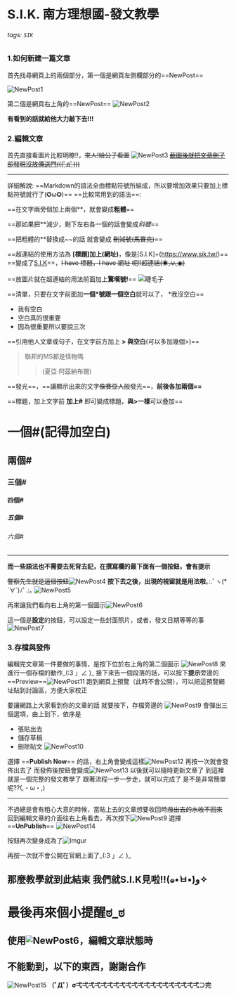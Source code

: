 # S.I.K. 南方理想國-發文教學

###### tags: `SIK`

### 1.如何新建一篇文章
  首先找尋網頁上的兩個部分，第一個是網頁左側欄部分的==NewPost==
  
![NewPost1](http://i.imgur.com/Q1favJy.png)
  
  第二個是網頁右上角的==NewPost== ![NewPost2](http://i.imgur.com/Ol1qwWF.png)
  
  **有看到的話就給他大力敲下去!!!**
  
### 2.編輯文章
首先直接看圖片比較明瞭!!，~~來人!給公子看圖~~
![NewPost3](http://i.imgur.com/C73OAkR.png)
[~~截圖後就把文章刪了卻發現沒放傳送門(((ﾟдﾟ)))~~](http://markdown.tw/)

---
 詳細解說:
    ==Markdown的語法全由標點符號所組成，所以要增加效果只要加上標點符號就行了(✪ω✪)==
    ==比較常用到的語法==:
    
   ==在文字兩旁個加上兩個**，就會變成**粗體**==
   
   ==那如果把**減少，剩下左右各一個的話會變成*斜體*==
   
   ==把粗體的**替換成~~的話 就會變成 ~~刪減號(馬賽克)~~==
    
   ==超連結的使用方法為 **[標題]加上(網址)**，像是[S.I.K]+(https://www.sik.tw/)==
   ==變成了[S.I.K](https://www.sik.tw/)==，~~I have 標題，I have 網址 呃!!超連結(◉◞౪◟◉)~~
   
   ==放圖片就在超連結的用法前面加上**驚嘆號!**== ![睫毛子](http://i.imgur.com/oPPBM2b.jpg)
   
   ==清單，只要在文字前面加**一個*號跟一個空白**就可以了，
   *我沒空白==
   * 我有空白
   * 空白真的很重要
   * 因為很重要所以要說三次

   ==引用他人文章或句子，在文字前方加上 **> 與空白**(可以多加幾個>)==
   > 聯邦的MS都是怪物嗎       
   > > (夏亞·阿茲納布爾)
  
   ==發光==，==讓顯示出來的文字~~像賽亞人般~~發光==，**前後各加兩個==**
   
   ==標題，加上文字前 **加上#** 即可變成標題，**與>一樣**可以疊加==
   # 一個#(記得加空白)
   ## 兩個#
   ### 三個#
   #### 四個#
   ##### 五個#
   ###### 六個#
   
---
**而一些語法也不需要去死背去記，在撰寫欄的最下面有一個按鈕，會有提示**



~~警察先生就是這個按鈕~~![NewPost4](http://i.imgur.com/MeGDRX9.png) **按下去之後，出現的視窗就是用法啦**｡:.ﾟヽ(*´∀`)ﾉﾟ.:｡
  ![NewPost5](http://i.imgur.com/j60VtPJ.png)
  
  
  再來讓我們看向右上角的第一個圖示![NewPost6](http://i.imgur.com/4H1R8OU.png)
  
  這一個是**設定**的按鈕，可以設定一些封面照片，或者，發文日期等等的事
  ![NewPost7](http://i.imgur.com/JF4BqGE.png)
  ### 3.存檔與發佈
  編輯完文章第一件要做的事情，是按下位於右上角的第二個圖示 ![NewPost8](http://i.imgur.com/9DQumqH.png)
  來進行一個存檔的動作_(:3 」∠ )_
  接下來告一個段落的話，可以按下**提示**旁邊的==Preview==![NewPost11](http://i.imgur.com/5v6z6FQ.png)
  跑到網頁上預覽（此時不會公開），可以把這預覽網址貼到討論區，方便大家校正
  
  要讓網路上大家看到你的文章的話  就要按下，存檔旁邊的 ![NewPost9](http://i.imgur.com/GNk3add.png)
 會彈出三個選項，由上到下，依序是 
 * 張貼出去
 * 儲存草稿
 * 刪除貼文
 ![NewPost10](http://i.imgur.com/8LLhPki.png)

選擇 ==**Publish Now**== 的話，右上角會變成這樣![NewPost12](http://i.imgur.com/OjzMTzi.png)
再按一次就會發佈出去了
而發佈後按鈕會變成![NewPost13](http://i.imgur.com/JnEgeAW.png)
以後就可以隨時更新文章了
到這裡就是一個完整的發文教學了
跟著流程一步一步走，就可以完成了
是不是非常簡單呢??(,・ω・,)

 
 ---
 不過總是會有粗心大意的時候，當貼上去的文章想要收回時~~潑出去的水收不回來~~
 回到編輯文章的介面往右上角看去，再次按下![NewPost9](http://i.imgur.com/GNk3add.png)
 選擇 ==**UnPublish**== 
 ![NewPost14](http://i.imgur.com/6BVO6di.png)
 
 按鈕再次變身成為了![Imgur](http://i.imgur.com/vFwB9hs.png)
 
 再按一次就不會公開在官網上面了_(:3 」∠ )_
 
 
 
 ## 那麼教學就到此結束 我們就S.I.K見啦!!(๑•̀ㅂ•́)و✧
 
 # 最後再來個小提醒ಠ_ಠ
 ## 使用![NewPost6](http://i.imgur.com/4H1R8OU.png)，編輯文章狀態時
 ## 不能動到，以下的東西，謝謝合作
 ![NewPost15](http://i.imgur.com/FQv8PJp.png)
 **（ﾟДﾟ）σ弌弌弌弌弌弌弌弌弌弌弌弌弌弌弌弌弌弌弌弌⊃完**
 
 